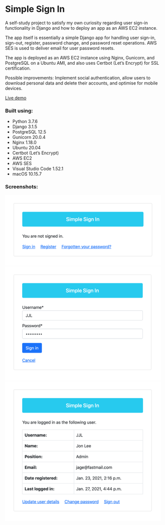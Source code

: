# Simple Sign In
A self-study project to satisfy my own curiosity regarding user sign-in functionality in Django and how to deploy an app as an AWS EC2 instance.

The app itself is essentially a simple Django app for handling user sign-in, sign-out, register, password change, and password reset operations. AWS SES is used to deliver email for user password resets.

The app is deployed as an AWS EC2 instance using Nginx, Gunicorn, and PostgreSQL on a Ubuntu AMI, and also uses Certbot (Let’s Encrypt) for SSL certification.

Possible improvements: Implement social authentication, allow users to download personal data and delete their accounts, and optimise for mobile devices.

[Live demo](https://www.simple-sign-in.app)

### Built using:

* Python 3.7.6
* Django 3.1.5
* PostgreSQL 12.5
* Gunicorn 20.0.4
* Nginx 1.18.0
* Ubuntu 20.04
* Certbot (Let’s Encrypt)
* AWS EC2
* AWS SES
* Visual Studio Code 1.52.1
* macOS 10.15.7

### Screenshots:

<img src="readme_screenshot_1.png" width="600"></br>
<img src="readme_screenshot_2.png" width="600"></br>
<img src="readme_screenshot_3.png" width="600">
